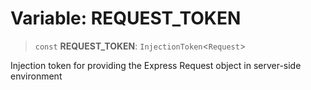 # Variable: REQUEST\_TOKEN

> `const` **REQUEST\_TOKEN**: `InjectionToken`\<`Request`\>

Injection token for providing the Express Request object in server-side environment
